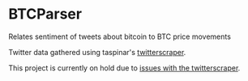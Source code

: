 # BTCParser

Relates sentiment of tweets about bitcoin to BTC price movements 

Twitter data gathered using taspinar's [twitterscraper](https://github.com/taspinar/twitterscraper).

This project is currently on hold due to [issues with the twitterscraper](https://github.com/taspinar/twitterscraper/issues/84). 
